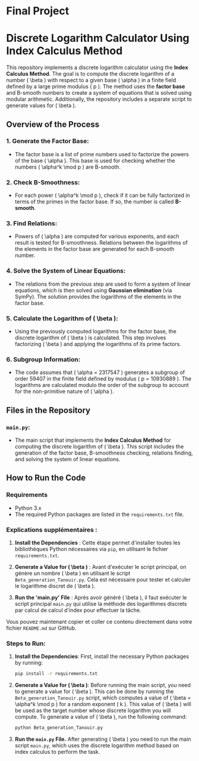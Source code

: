 # Final Project

# Discrete Logarithm Calculator Using Index Calculus Method

This repository implements a discrete logarithm calculator using the **Index Calculus Method**. The goal is to compute the discrete logarithm of a number \( \beta \) with respect to a given base \( \alpha \) in a finite field defined by a large prime modulus \( p \). The method uses the **factor base** and B-smooth numbers to create a system of equations that is solved using modular arithmetic. Additionally, the repository includes a separate script to generate values for \( \beta \).

## Overview of the Process

### 1. **Generate the Factor Base:**
   - The factor base is a list of prime numbers used to factorize the powers of the base \( \alpha \). This base is used for checking whether the numbers \( \alpha^k \mod p \) are B-smooth.
   
### 2. **Check B-Smoothness:**
   - For each power \( \alpha^k \mod p \), check if it can be fully factorized in terms of the primes in the factor base. If so, the number is called **B-smooth**.
   
### 3. **Find Relations:**
   - Powers of \( \alpha \) are computed for various exponents, and each result is tested for B-smoothness. Relations between the logarithms of the elements in the factor base are generated for each B-smooth number.

### 4. **Solve the System of Linear Equations:**
   - The relations from the previous step are used to form a system of linear equations, which is then solved using **Gaussian elimination** (via SymPy). The solution provides the logarithms of the elements in the factor base.

### 5. **Calculate the Logarithm of \( \beta \):**
   - Using the previously computed logarithms for the factor base, the discrete logarithm of \( \beta \) is calculated. This step involves factorizing \( \beta \) and applying the logarithms of its prime factors.

### 6. **Subgroup Information:**
   - The code assumes that \( \alpha = 2317547 \) generates a subgroup of order 59407 in the finite field defined by modulus \( p = 10930889 \). The logarithms are calculated modulo the order of the subgroup to account for the non-primitive nature of \( \alpha \).

## Files in the Repository

###  **`main.py`**:
   - The main script that implements the **Index Calculus Method** for computing the discrete logarithm of \( \beta \). This script includes the generation of the factor base, B-smoothness checking, relations finding, and solving the system of linear equations.
   
## How to Run the Code

### Requirements
- Python 3.x
- The required Python packages are listed in the `requirements.txt` file.




### Explications supplémentaires :
1. **Install the Dependencies** : Cette étape permet d'installer toutes les bibliothèques Python nécessaires via `pip`, en utilisant le fichier `requirements.txt`.

2. **Generate a Value for \( \beta \)** : Avant d'exécuter le script principal, on génère un nombre \( \beta \) en utilisant le script `Beta_generation_Tanouir.py`. Cela est nécessaire pour tester et calculer le logarithme discret de \( \beta \).

3. **Run the 'main.py' File** : Après avoir généré \( \beta \), il faut exécuter le script principal `main.py` qui utilise la méthode des logarithmes discrets par calcul de calcul d'index pour effectuer la tâche.

Vous pouvez maintenant copier et coller ce contenu directement dans votre fichier `README.md` sur GitHub.

### Steps to Run:

1. **Install the Dependencies**:
   First, install the necessary Python packages by running:
   ```bash
   pip install -r requirements.txt

2. **Generate a Value for \( \beta \)**:
  Before running the main script, you need to generate a value for \( \beta \). This can be done by running the `Beta_generation_Tanouir.py` script, which computes a value of \( \beta = \alpha^k \mod p \) for a random exponent \( k \). This value of \( \beta \) will be used as the target number whose discrete logarithm you will compute. To generate a value of \( \beta \), run the following command:
    ```bash
    python Beta_generation_Tanouir.py

3. **Run the `main.py` File.** After generating \( \beta \) you need to run the main script `main.py`, which uses the discrete logarithm method based on index calculus to perform the task.






